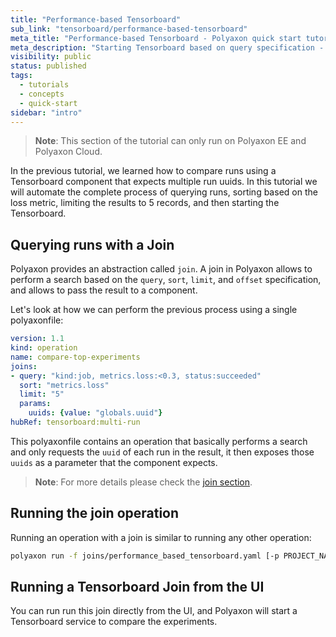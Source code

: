 ```yaml
---
title: "Performance-based Tensorboard"
sub_link: "tensorboard/performance-based-tensorboard"
meta_title: "Performance-based Tensorboard - Polyaxon quick start tutorial - Core Concepts"
meta_description: "Starting Tensorboard based on query specification - Become familiar with the ecosystem of Polyaxon tools with a top-level overview and useful links to get you started."
visibility: public
status: published
tags:
  - tutorials
  - concepts
  - quick-start
sidebar: "intro"
---
```


> **Note**: This section of the tutorial can only run on Polyaxon EE and Polyaxon Cloud.

In the previous tutorial, we learned how to compare runs using a Tensorboard component that expects multiple run uuids.
In this tutorial we will automate the complete process of querying runs, sorting based on the loss metric, limiting the results to 5 records, and then starting the Tensorboard.

## Querying runs with a Join

Polyaxon provides an abstraction called `join`. A join in Polyaxon allows to perform a search based on the `query`, `sort`, `limit`, and `offset` specification, and allows to pass the result to a component.

Let's look at how we can perform the previous process using a single polyaxonfile:

```yaml
version: 1.1
kind: operation
name: compare-top-experiments
joins:
- query: "kind:job, metrics.loss:<0.3, status:succeeded"
  sort: "metrics.loss"
  limit: "5"
  params:
    uuids: {value: "globals.uuid"}
hubRef: tensorboard:multi-run
```

This polyaxonfile contains an operation that basically performs a search and only requests the `uuid` of each run in the result, it then exposes those `uuids` as a parameter that the component expects.

> **Note**: For more details please check the [join section](/docs/automation/joins/).

## Running the join operation

Running an operation with a join is similar to running any other operation:

```bash
polyaxon run -f joins/performance_based_tensorboard.yaml [-p PROJECT_NAME] 
```

## Running a Tensorboard Join from the UI 

You can run run this join directly from the UI, and Polyaxon will start a Tensorboard service to compare the experiments. 
